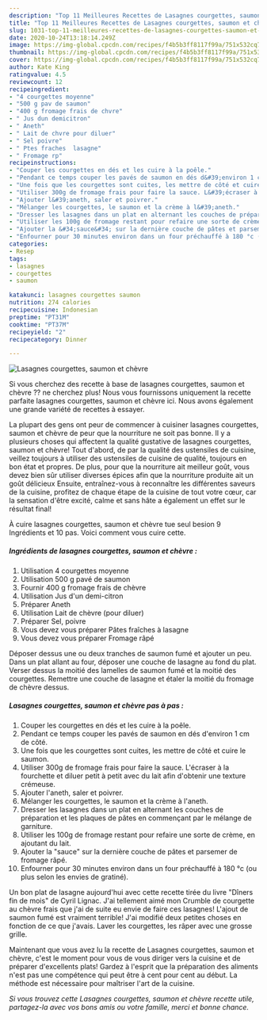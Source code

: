 ```yaml
---
description: "Top 11 Meilleures Recettes de Lasagnes courgettes, saumon et chèvre"
title: "Top 11 Meilleures Recettes de Lasagnes courgettes, saumon et chèvre"
slug: 1031-top-11-meilleures-recettes-de-lasagnes-courgettes-saumon-et-chevre
date: 2020-10-24T13:18:14.249Z
image: https://img-global.cpcdn.com/recipes/f4b5b3ff8117f99a/751x532cq70/lasagnes-courgettes-saumon-et-chevre-photo-principale-de-la-recette.jpg
thumbnail: https://img-global.cpcdn.com/recipes/f4b5b3ff8117f99a/751x532cq70/lasagnes-courgettes-saumon-et-chevre-photo-principale-de-la-recette.jpg
cover: https://img-global.cpcdn.com/recipes/f4b5b3ff8117f99a/751x532cq70/lasagnes-courgettes-saumon-et-chevre-photo-principale-de-la-recette.jpg
author: Kate King
ratingvalue: 4.5
reviewcount: 12
recipeingredient:
- "4 courgettes moyenne"
- "500 g pav de saumon"
- "400 g fromage frais de chvre"
- " Jus dun demicitron"
- " Aneth"
- " Lait de chvre pour diluer"
- " Sel poivre"
- " Ptes fraches  lasagne"
- " Fromage rp"
recipeinstructions:
- "Couper les courgettes en dés et les cuire à la poêle."
- "Pendant ce temps couper les pavés de saumon en dés d&#39;environ 1 cm de côté."
- "Une fois que les courgettes sont cuites, les mettre de côté et cuire le saumon."
- "Utiliser 300g de fromage frais pour faire la sauce. L&#39;écraser à la fourchette et diluer petit à petit avec du lait afin d&#39;obtenir une texture crémeuse."
- "Ajouter l&#39;aneth, saler et poivrer."
- "Mélanger les courgettes, le saumon et la crème à l&#39;aneth."
- "Dresser les lasagnes dans un plat en alternant les couches de préparation et les plaques de pâtes en commençant par le mélange de garniture."
- "Utiliser les 100g de fromage restant pour refaire une sorte de crème, en ajoutant du lait."
- "Ajouter la &#34;sauce&#34; sur la dernière couche de pâtes et parsemer de fromage râpé."
- "Enfourner pour 30 minutes environ dans un four préchauffé à 180 °c (ou plus selon les envies de gratiné)."
categories:
- Resep
tags:
- lasagnes
- courgettes
- saumon

katakunci: lasagnes courgettes saumon 
nutrition: 274 calories
recipecuisine: Indonesian
preptime: "PT31M"
cooktime: "PT37M"
recipeyield: "2"
recipecategory: Dinner

---
```



![Lasagnes courgettes, saumon et chèvre](https://img-global.cpcdn.com/recipes/f4b5b3ff8117f99a/751x532cq70/lasagnes-courgettes-saumon-et-chevre-photo-principale-de-la-recette.jpg)

Si vous cherchez des recette à base de lasagnes courgettes, saumon et chèvre ?? ne cherchez plus! Nous vous fournissons uniquement la recette parfaite lasagnes courgettes, saumon et chèvre ici. Nous avons également une grande variété de recettes à essayer.

La plupart des gens ont peur de commencer à cuisiner lasagnes courgettes, saumon et chèvre de peur que la nourriture ne soit pas bonne. Il y a plusieurs choses qui affectent la qualité gustative de lasagnes courgettes, saumon et chèvre! Tout d'abord, de par la qualité des ustensiles de cuisine, veillez toujours à utiliser des ustensiles de cuisine de qualité, toujours en bon état et propres. De plus, pour que la nourriture ait meilleur goût, vous devez bien sûr utiliser diverses épices afin que la nourriture produite ait un goût délicieux Ensuite, entraînez-vous à reconnaître les différentes saveurs de la cuisine, profitez de chaque étape de la cuisine de tout votre cœur, car la sensation d'être excité, calme et sans hâte a également un effet sur le résultat final!

<!--inarticleads1-->

À cuire lasagnes courgettes, saumon et chèvre tue seul besion 9 Ingrédients et 10 pas. Voici comment vous cuire cette.

##### Ingrédients de lasagnes courgettes, saumon et chèvre :

1. Utilisation 4 courgettes moyenne
1. Utilisation 500 g pavé de saumon
1. Fournir 400 g fromage frais de chèvre
1. Utilisation  Jus d&#39;un demi-citron
1. Préparer  Aneth
1. Utilisation  Lait de chèvre (pour diluer)
1. Préparer  Sel, poivre
1. Vous devez vous préparer  Pâtes fraîches à lasagne
1. Vous devez vous préparer  Fromage râpé


Déposer dessus une ou deux tranches de saumon fumé et ajouter un peu. Dans un plat allant au four, déposer une couche de lasagne au fond du plat. Verser dessus la moitié des lamelles de saumon fumé et la moitié des courgettes. Remettre une couche de lasagne et étaler la moitié du fromage de chèvre dessus. 

<!--inarticleads2-->

##### Lasagnes courgettes, saumon et chèvre pas à pas :

1. Couper les courgettes en dés et les cuire à la poêle.
1. Pendant ce temps couper les pavés de saumon en dés d&#39;environ 1 cm de côté.
1. Une fois que les courgettes sont cuites, les mettre de côté et cuire le saumon.
1. Utiliser 300g de fromage frais pour faire la sauce. L&#39;écraser à la fourchette et diluer petit à petit avec du lait afin d&#39;obtenir une texture crémeuse.
1. Ajouter l&#39;aneth, saler et poivrer.
1. Mélanger les courgettes, le saumon et la crème à l&#39;aneth.
1. Dresser les lasagnes dans un plat en alternant les couches de préparation et les plaques de pâtes en commençant par le mélange de garniture.
1. Utiliser les 100g de fromage restant pour refaire une sorte de crème, en ajoutant du lait.
1. Ajouter la &#34;sauce&#34; sur la dernière couche de pâtes et parsemer de fromage râpé.
1. Enfourner pour 30 minutes environ dans un four préchauffé à 180 °c (ou plus selon les envies de gratiné).


Un bon plat de lasagne aujourd&#39;hui avec cette recette tirée du livre &#34;Dîners fin de mois&#34; de Cyril Lignac. J&#39;ai tellement aimé mon Crumble de courgette au chèvre frais que j&#39;ai de suite eu envie de faire ces lasagnes! L&#39;ajout de saumon fumé est vraiment terrible! J&#39;ai modifié deux petites choses en fonction de ce que j&#39;avais. Laver les courgettes, les râper avec une grosse grille. 

<!--inarticleads1-->

<p>
Maintenant que vous avez lu la recette de Lasagnes courgettes, saumon et chèvre, c'est le moment pour vous de vous diriger vers la cuisine et de préparer d'excellents plats! Gardez à l'esprit que la préparation des aliments n'est pas une compétence qui peut être à cent pour cent au début. La méthode est nécessaire pour maîtriser l'art de la cuisine.
</p>

<p>
<i>Si vous trouvez cette Lasagnes courgettes, saumon et chèvre recette utile, partagez-la avec vos bons amis ou votre famille, merci et bonne chance.</i>
</p>
